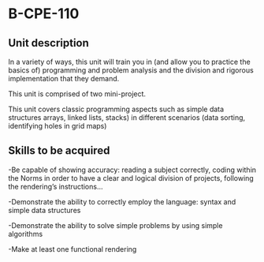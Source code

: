 # B-CPE-110

## Unit description

In a variety of ways, this unit will train you in (and allow you to practice the basics of) programming and problem analysis and the division and rigorous implementation that they demand.

This unit is comprised of two mini-project.

This unit covers classic programming aspects such as simple data structures arrays, linked lists, stacks) in different scenarios (data sorting, identifying holes in grid maps)

## Skills to be acquired

-Be capable of showing accuracy: reading a subject correctly, coding within the Norms in order to have a clear and logical division of projects, following the rendering’s instructions…

-Demonstrate the ability to correctly employ the language: syntax and simple data structures

-Demonstrate the ability to solve simple problems by using simple algorithms

-Make at least one functional rendering
